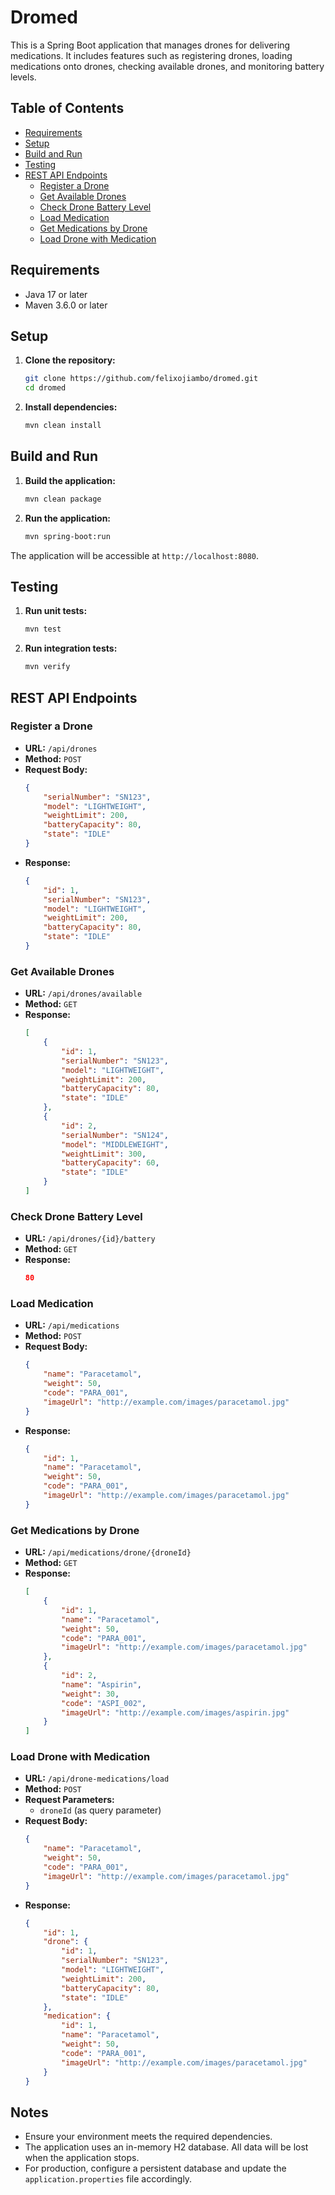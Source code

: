 # Dromed

This is a Spring Boot application that manages drones for delivering medications. It includes features such as registering drones, loading medications onto drones, checking available drones, and monitoring battery levels.

## Table of Contents
- [Requirements](#requirements)
- [Setup](#setup)
- [Build and Run](#build-and-run)
- [Testing](#testing)
- [REST API Endpoints](#rest-api-endpoints)
  - [Register a Drone](#register-a-drone)
  - [Get Available Drones](#get-available-drones)
  - [Check Drone Battery Level](#check-drone-battery-level)
  - [Load Medication](#load-medication)
  - [Get Medications by Drone](#get-medications-by-drone)
  - [Load Drone with Medication](#load-drone-with-medication)

## Requirements

- Java 17 or later
- Maven 3.6.0 or later

## Setup

1. **Clone the repository:**
    ```sh
    git clone https://github.com/felixojiambo/dromed.git
    cd dromed
    ```

2. **Install dependencies:**
    ```sh
    mvn clean install
    ```

## Build and Run

1. **Build the application:**
    ```sh
    mvn clean package
    ```

2. **Run the application:**
    ```sh
    mvn spring-boot:run
    ```

The application will be accessible at `http://localhost:8080`.

## Testing

1. **Run unit tests:**
    ```sh
    mvn test
    ```

2. **Run integration tests:**
    ```sh
    mvn verify
    ```

## REST API Endpoints

### Register a Drone

- **URL:** `/api/drones`
- **Method:** `POST`
- **Request Body:**
    ```json
    {
        "serialNumber": "SN123",
        "model": "LIGHTWEIGHT",
        "weightLimit": 200,
        "batteryCapacity": 80,
        "state": "IDLE"
    }
    ```
- **Response:**
    ```json
    {
        "id": 1,
        "serialNumber": "SN123",
        "model": "LIGHTWEIGHT",
        "weightLimit": 200,
        "batteryCapacity": 80,
        "state": "IDLE"
    }
    ```

### Get Available Drones

- **URL:** `/api/drones/available`
- **Method:** `GET`
- **Response:**
    ```json
    [
        {
            "id": 1,
            "serialNumber": "SN123",
            "model": "LIGHTWEIGHT",
            "weightLimit": 200,
            "batteryCapacity": 80,
            "state": "IDLE"
        },
        {
            "id": 2,
            "serialNumber": "SN124",
            "model": "MIDDLEWEIGHT",
            "weightLimit": 300,
            "batteryCapacity": 60,
            "state": "IDLE"
        }
    ]
    ```

### Check Drone Battery Level

- **URL:** `/api/drones/{id}/battery`
- **Method:** `GET`
- **Response:**
    ```json
    80
    ```

### Load Medication

- **URL:** `/api/medications`
- **Method:** `POST`
- **Request Body:**
    ```json
    {
        "name": "Paracetamol",
        "weight": 50,
        "code": "PARA_001",
        "imageUrl": "http://example.com/images/paracetamol.jpg"
    }
    ```
- **Response:**
    ```json
    {
        "id": 1,
        "name": "Paracetamol",
        "weight": 50,
        "code": "PARA_001",
        "imageUrl": "http://example.com/images/paracetamol.jpg"
    }
    ```

### Get Medications by Drone

- **URL:** `/api/medications/drone/{droneId}`
- **Method:** `GET`
- **Response:**
    ```json
    [
        {
            "id": 1,
            "name": "Paracetamol",
            "weight": 50,
            "code": "PARA_001",
            "imageUrl": "http://example.com/images/paracetamol.jpg"
        },
        {
            "id": 2,
            "name": "Aspirin",
            "weight": 30,
            "code": "ASPI_002",
            "imageUrl": "http://example.com/images/aspirin.jpg"
        }
    ]
    ```

### Load Drone with Medication

- **URL:** `/api/drone-medications/load`
- **Method:** `POST`
- **Request Parameters:**
    - `droneId` (as query parameter)
- **Request Body:**
    ```json
    {
        "name": "Paracetamol",
        "weight": 50,
        "code": "PARA_001",
        "imageUrl": "http://example.com/images/paracetamol.jpg"
    }
    ```
- **Response:**
    ```json
    {
        "id": 1,
        "drone": {
            "id": 1,
            "serialNumber": "SN123",
            "model": "LIGHTWEIGHT",
            "weightLimit": 200,
            "batteryCapacity": 80,
            "state": "IDLE"
        },
        "medication": {
            "id": 1,
            "name": "Paracetamol",
            "weight": 50,
            "code": "PARA_001",
            "imageUrl": "http://example.com/images/paracetamol.jpg"
        }
    }
    ```

## Notes

- Ensure your environment meets the required dependencies.
- The application uses an in-memory H2 database. All data will be lost when the application stops.
- For production, configure a persistent database and update the `application.properties` file accordingly.
